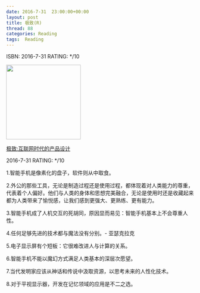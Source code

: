 ```yaml
---
date: 2016-7-31	 23:00:00+00:00
layout: post
title: 极致(R)
thread: 88
categories: Reading
tags:  Reading
---
```


ISBN: 2016-7-31 RATING: */10

<img src="https://images-cn-8.ssl-images-amazon.com/images/I/61lYGgwccfL.jpg" width="200" />

[极致:互联网时代的产品设计](http://amzn.to/2aqIxLN)

2016-7-31 RATING: */10

1.智能手机是像素化的盘子，软件则从中取食。

2.外公的那些工具，无论是制造过程还是使用过程，都体现着对人类能力的尊重，代表着个人偏好。他们与人类的身体和思想完美融合，无论是使用时还是收藏起来都为人类带来了愉悦感，让我们感到更强大、更熟练、更有能力。

3.智能手机成了人机交互的死胡同，原因显而易见：智能手机基本上不会尊重人性。

4.任何足够先进的技术都与魔法没有分别。- 亚瑟克拉克

5.电子显示屏有个短板：它很难改进人与计算的关系。

6.智能手机不能以魔幻方式满足人类基本的深层次愿望。

7.当代发明家应该从神话和传说中汲取资源，以思考未来的人性化技术。

8.对于平视显示器，开发在记忆领域的应用是不二之选。


